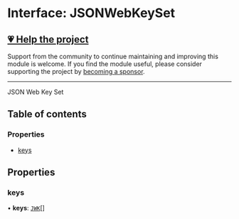 # Interface: JSONWebKeySet

## [💗 Help the project](https://github.com/sponsors/panva)

Support from the community to continue maintaining and improving this module is welcome. If you find the module useful, please consider supporting the project by [becoming a sponsor](https://github.com/sponsors/panva).

---

JSON Web Key Set

## Table of contents

### Properties

- [keys](types.JSONWebKeySet.md#keys)

## Properties

### keys

• **keys**: [`JWK`](types.JWK.md)[]
